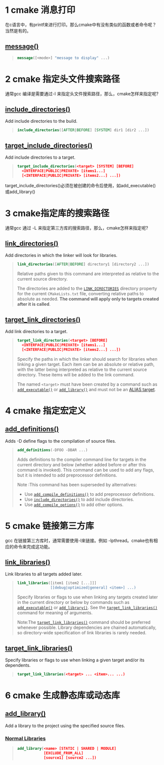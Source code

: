 # 1 cmake 消息打印

在c语言中，有printf来进行打印。那么cmake中有没有类似的函数或者命令呢？当然是有的。

## [message()](https://cmake.org/cmake/help/v3.13/command/message.html)

> ```cmake
> message([<mode>] "message to display" ...)
> ```

# 2 cmake 指定头文件搜索路径

通常gcc 编译是需要通过-I 来指定头文件搜索路径，那么，cmake怎样来指定呢?

## [include_directories()](https://cmake.org/cmake/help/v3.13/command/include_directories.html)

Add include directories to the build.

> ```cmake
> include_directories([AFTER|BEFORE] [SYSTEM] dir1 [dir2 ...])
> ```



## [target_include_directories()](https://cmake.org/cmake/help/v3.13/command/target_include_directories.html#command:target_include_directories)

Add include directories to a target.

> ```cmake
> target_include_directories(<target> [SYSTEM] [BEFORE]
>   <INTERFACE|PUBLIC|PRIVATE> [items1...]
>   [<INTERFACE|PUBLIC|PRIVATE> [items2...] ...])
> ```

target_include_directories()必须在<target>被创建的命令后使用，如add_executable()或add_library()

# 3 cmake指定库的搜索路径

通常gcc 通过 -L 来指定第三方库的搜索路径，那么，cmake怎样来指定呢?

## [link_directories()](https://cmake.org/cmake/help/v3.13/command/link_directories.html)

Add directories in which the linker will look for libraries.

> ```cmake
> link_directories([AFTER|BEFORE] directory1 [directory2 ...])
> ```
>
> Relative paths given to this command are interpreted as relative to the current source directory.
>
> The directories are added to the [`LINK_DIRECTORIES`](https://cmake.org/cmake/help/v3.13/prop_dir/LINK_DIRECTORIES.html#prop_dir:LINK_DIRECTORIES) directory property for the current `CMakeLists.txt` file, converting relative paths to absolute as needed. **The command will apply only to targets created after it is called**.

## [target_link_directories()](https://cmake.org/cmake/help/v3.13/command/target_link_directories.html#command:target_link_directories)

Add link directories to a target.

> ```cmake
> target_link_directories(<target> [BEFORE]
>   <INTERFACE|PUBLIC|PRIVATE> [items1...]
>   [<INTERFACE|PUBLIC|PRIVATE> [items2...] ...])
> ```
>
> Specify the paths in which the linker should search for libraries when linking a given target. Each item can be an absolute or relative path, with the latter being interpreted as relative to the current source directory. These items will be added to the link command.
>
> The named `<target>` must have been created by a command such as [`add_executable()`](https://cmake.org/cmake/help/v3.13/command/add_executable.html#command:add_executable) or [`add_library()`](https://cmake.org/cmake/help/v3.13/command/add_library.html#command:add_library) and must not be an [ALIAS target](https://cmake.org/cmake/help/v3.13/manual/cmake-buildsystem.7.html#alias-targets).

# 4 cmake 指定宏定义

## [add_definitions()](https://cmake.org/cmake/help/v3.13/command/add_definitions.html)

Adds -D define flags to the compilation of source files.

> ```cmake
> add_definitions(-DFOO -DBAR ...)
> ```
>
> Adds definitions to the compiler command line for targets in the current directory and below (whether added before or after this command is invoked). This command can be used to add any flags, but it is intended to add preprocessor definitions.
>
> Note :This command has been superseded by alternatives:
>
> - Use [`add_compile_definitions()`](https://cmake.org/cmake/help/v3.13/command/add_compile_definitions.html#command:add_compile_definitions) to add preprocessor definitions.
> - Use [`include_directories()`](https://cmake.org/cmake/help/v3.13/command/include_directories.html#command:include_directories) to add include directories.
> - Use [`add_compile_options()`](https://cmake.org/cmake/help/v3.13/command/add_compile_options.html#command:add_compile_options) to add other options.

# 5 cmake 链接第三方库

gcc 在链接第三方库时，通常需要使用-l来链接。例如 -lpthread。cmake也有相应的命令来完成这功能。

## [link_libraries()](https://cmake.org/cmake/help/v3.13/command/link_libraries.html)

Link libraries to all targets added later.

> ```cmake
> link_libraries([item1 [item2 [...]]]
>                [[debug|optimized|general] <item>] ...)
> ```
>
> Specify libraries or flags to use when linking any targets created later in the current directory or below by commands such as [`add_executable()`](https://cmake.org/cmake/help/v3.13/command/add_executable.html#command:add_executable) or [`add_library()`](https://cmake.org/cmake/help/v3.13/command/add_library.html#command:add_library). See the [`target_link_libraries()`](https://cmake.org/cmake/help/v3.13/command/target_link_libraries.html#command:target_link_libraries) command for meaning of arguments.
>
> Note:The [`target_link_libraries()`](https://cmake.org/cmake/help/v3.13/command/target_link_libraries.html#command:target_link_libraries) command should be preferred whenever possible. Library dependencies are chained automatically, so directory-wide specification of link libraries is rarely needed.

## [target_link_libraries()](https://cmake.org/cmake/help/v3.13/command/target_link_libraries.html#id1)

Specify libraries or flags to use when linking a given target and/or its dependents.

> ```cmake
> target_link_libraries(<target> ... <item>... ...)
> ```



# 6 cmake 生成静态库或动态库

## [add_library()](https://cmake.org/cmake/help/v3.13/command/add_library.html)

Add a library to the project using the specified source files.

### [Normal Libraries](https://cmake.org/cmake/help/v3.13/command/add_library.html#id2)

> ```cmake
> add_library(<name> [STATIC | SHARED | MODULE]
>             [EXCLUDE_FROM_ALL]
>             [source1] [source2 ...])
> ```